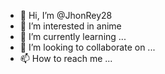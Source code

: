 - 👋 Hi, I’m @JhonRey28
- 👀 I’m interested in anime
- 🌱 I’m currently learning ...
- 💞️ I’m looking to collaborate on ...
- 📫 How to reach me ...

<!---
JhonRey28/JhonRey28 is a ✨ special ✨ repository because its `README.md` (this file) appears on your GitHub profile.
You can click the Preview link to take a look at your changes.
--->
